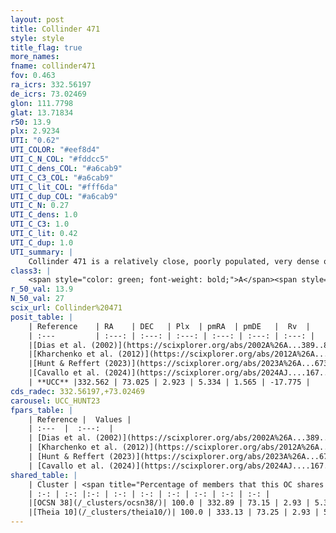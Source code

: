 ```yaml
---
layout: post
title: Collinder 471
style: style
title_flag: true
more_names: 
fname: collinder471
fov: 0.463
ra_icrs: 332.56197
de_icrs: 73.02469
glon: 111.7798
glat: 13.71834
r50: 13.9
plx: 2.9234
UTI: "0.62"
UTI_COLOR: "#eef8d4"
UTI_C_N_COL: "#fddcc5"
UTI_C_dens_COL: "#a6cab9"
UTI_C_C3_COL: "#a6cab9"
UTI_C_lit_COL: "#fff6da"
UTI_C_dup_COL: "#a6cab9"
UTI_C_N: 0.27
UTI_C_dens: 1.0
UTI_C_C3: 1.0
UTI_C_lit: 0.42
UTI_C_dup: 1.0
UTI_summary: |
    Collinder 471 is a relatively close, poorly populated, very dense object of very high C3 quality. It is poorly studied in the literature. This object shares a large percentage of members with 2 later reported entries.
class3: |
    <span style="color: green; font-weight: bold;">A</span><span style="color: green; font-weight: bold;">A</span>
r_50_val: 13.9
N_50_val: 27
scix_url: Collinder%20471
posit_table: |
    | Reference    | RA    | DEC   | Plx  | pmRA  | pmDE   |  Rv  |
    | :---         | :---: | :---: | :---: | :---: | :---: | :---: |
    |[Dias et al. (2002)](https://scixplorer.org/abs/2002A%26A...389..871D) | 331.775 | 72.0 | -- | -2.22 | -3.32 | -10.94 |
    |[Kharchenko et al. (2012)](https://scixplorer.org/abs/2012A%26A...543A.156K) | 331.688 | 71.975 | -- | 4.09 | -2.09 | -- |
    |[Hunt & Reffert (2023)](https://scixplorer.org/abs/2023A%26A...673A.114H) | 332.563 | 73.032 | 2.93 | 5.321 | 1.632 | -22.556 |
    |[Cavallo et al. (2024)](https://scixplorer.org/abs/2024AJ....167...12C) | 333.393 | 73.346 | 2.928 | -- | -- | -- |
    | **UCC** |332.562 | 73.025 | 2.923 | 5.334 | 1.565 | -17.775 | 
cds_radec: 332.56197,+73.02469
carousel: UCC_HUNT23
fpars_table: |
    | Reference |  Values |
    | :---  |  :---:  |
    | [Dias et al. (2002)](https://scixplorer.org/abs/2002A%26A...389..871D) | `E(B-V)=0.999, Dist=2003.0, Age=6.88` |
    | [Kharchenko et al. (2012)](https://scixplorer.org/abs/2012A%26A...543A.156K) | `e_bv=1.02, distance=2210, log_age=8.8` |
    | [Hunt & Reffert (2023)](https://scixplorer.org/abs/2023A%26A...673A.114H) | `AV50=0.753, diffAV50=1.389, MOD50=7.58, logAge50=6.68` |
    | [Cavallo et al. (2024)](https://scixplorer.org/abs/2024AJ....167...12C) | `AV50=1.64, dMod50=7.68, logAge50=6.69, [Fe/H]50=0.14` |
shared_table: |
    | Cluster | <span title="Percentage of members that this OC shares with the ones listed">%</span>   | RA   | DEC   | Plx   | pmRA  | pmDE  | Rv | UTI |
    | :-: | :-: |:-: | :-: | :-: | :-: | :-: | :-: | :-: |
    |[OCSN 38](/_clusters/ocsn38/)| 100.0 | 332.89 | 73.15 | 2.93 | 5.36 | 1.58 | -17.5 |0.01 |
    |[Theia 10](/_clusters/theia10/)| 100.0 | 333.13 | 73.25 | 2.93 | 5.4 | 1.58 | -16.15 |0.24 |
---
```

